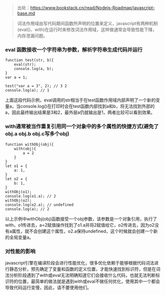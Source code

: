 > 出处：https://www.bookstack.cn/read/Nodejs-Roadmap/javascript-base.md

> 词法作用域由写代码期间函数所声明的位置来定义，javascript有两种机制(eval()、with)在运行时来修改词法作用域，这样做通常会导致性能下降，内存泄漏问题。

### eval 函数接收一个字符串为参数，解析字符串生成代码并运行

    function test(str, b){
        eval(str);
        console.log(a, b);
    }
    var a = 1;

    test("var a = 3", 2); // 3 2
    console.log(a); // 1

上面这段代码示例，eval调用的str相当于在test函数作用域内部声明了一个新的变量a，当console.log()在打印时会在test函数内部找到a和b，将无法找到外部的a，因此最终输出结果是3和2，最外层a仍就输出是1，两者比较可以看到效果。

### with通常被当作重复引用同一个对象中的多个属性的快捷方式(避免了obj.a  obj.b  obj.c写多个obj)

    function withObj(obj){
        with(obj){
            a = 2
        }
    }
    let o1 = {
        a: 1,
    }
    let o2 = {
        b: 1,
    }
    withObj(o1);
    console.log(o1.a); // 2
    withObj(o2);
    console.log(o2.a); // undefined
    console.log(a); // 2

以上示例中withObj(obj)函数接受一个obj参数，该参数是一个对象引用，执行了with，o1传进去，a=2赋值操作找到了o1.a并将2赋值给它，o2传进去，因为o2没有a属性，就不会创建这个属性，o2.a保持undefined，这个时候就会创建一个新的全局变量a。

### 对性能的影响

javascript引擎在编译阶段会进行性能优化，很多优化依赖于能够根据代码词法进行静态分析，预先确定了变量和函数的定义位置，才能快速找到标识符，但是在词法分析阶段遇到了with或eval无法明确知道它们会接收什么代码，也就无法判断标识符的位置，最简单的做法就是遇到with或eval不做任何优化，使用其中一个都会导致代码运行变慢，因此，请不要使用他们。

<Vssue title="Vssue Demo"/>